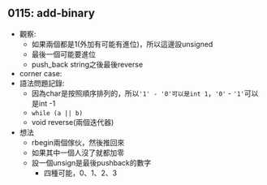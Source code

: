 ## 0115: add-binary
- 觀察:
    - 如果兩個都是1(外加有可能有進位)，所以這邊設unsigned
    - 最後一個可能要進位
    - push_back string之後最後reverse
- corner case:
- 語法問題記錄:
    - 因為char是按照順序排列的，所以`'1' - '0'可以是int 1`，`'0'` - `'1'`可以是int -1
    - `while (a || b)`
    - void reverse(兩個迭代器)
- 想法
    - rbegin兩個傢伙，然後推回來
    - 如果其中一個人沒了就都加零
    - 設一個unsign是最後pushback的數字
        - 四種可能，0、1、2、3